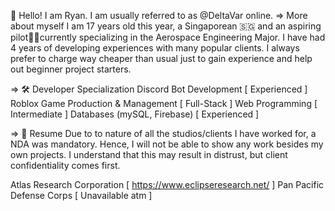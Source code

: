 👋 Hello! I am Ryan. I am usually referred to as @DeltaVar online.
=> More about myself
I am 17 years old this year, a Singaporean &#x1f1f8;&#x1f1ec; and an aspiring pilot🧑‍✈️currently specializing in the Aerospace Engineering Major.
I have had 4 years of developing experiences with many popular clients. I always prefer to charge way cheaper than usual just to gain experience and help out beginner project starters.

=> 🛠️ Developer Specialization
Discord Bot Development [ Experienced ] 
Roblox Game Production & Management [ Full-Stack ]
Web Programming [ Intermediate ]
Databases (mySQL, Firebase) [ Experienced ]

=> 📝 Resume
Due to to nature of all the studios/clients I have worked for, a NDA was mandatory. Hence, I will not be able to show any work
besides my own projects. I understand that this may result in distrust, but client confidentiality comes first.

Atlas Research Corporation [ https://www.eclipseresearch.net/ ]
Pan Pacific Defense Corps [ Unavailable atm ]

<!---
DeltaVar/DeltaVar is a ✨ special ✨ repository because its `README.md` (this file) appears on your GitHub profile.
You can click the Preview link to take a look at your changes.
--->
